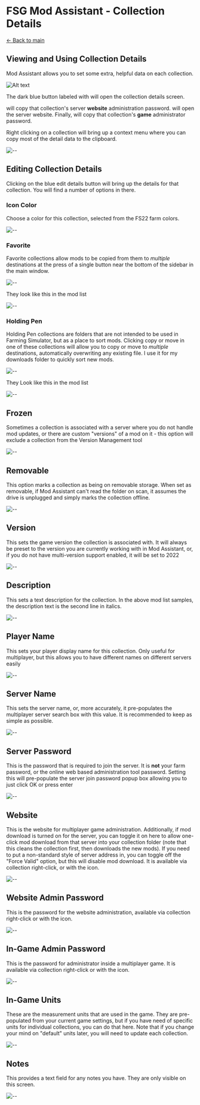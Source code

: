 # FSG Mod Assistant - Collection Details

[← Back to main](index.html)

## Viewing and Using Collection Details

Mod Assistant allows you to set some extra, helpful data on each collection.

![Alt text](img340/collection-entry.png)

The dark blue button labeled with <i class="bi bi-journal-text"></i> will open the collection details screen.

<i class="bi bi-key"></i> will copy that collection's server **website** administration password. <i class="bi bi-globe2"></i> will open the server website. Finally, <i class="bi bi-person-lock"></i> will copy that collection's **game** administrator password.

Right clicking on a collection will bring up a context menu where you can copy most of the detail data to the clipboard.

![--](img340/right-click-collection.webp)

## Editing Collection Details

Clicking on the blue edit details button will bring up the details for that collection. You will find a number of options in there.

### Icon Color

Choose a color for this collection, selected from the FS22 farm colors.

![--](img340/collect-detail-color.png)

### Favorite

Favorite collections allow mods to be copied from them to *multiple* destinations at the press of a single button near the bottom of the sidebar in the main window.

![--](img340/collect-detail-favorite.png)

They look like this in the mod list

![--](img340/collection-favorite.png)

### Holding Pen

Holding Pen collections are folders that are not intended to be used in Farming Simulator, but as a place to sort mods.  Clicking copy or move in one of these collections will allow you to copy or move to *multiple* destinations, automatically overwriting any existing file.  I use it for my downloads folder to quickly sort new mods.

![--](img340/collect-detail-holdingpen.png)

They Look like this in the mod list

![--](img340/collection-dropbox.png)

## Frozen

Sometimes a collection is associated with a server where you do not handle mod updates, or there are custom "versions" of a mod on it - this option will exclude a collection from the Version Management tool

![--](img340/collect-detail-frozen.png)

## Removable

This option marks a collection as being on removable storage.  When set as removable, if Mod Assistant can't read the folder on scan, it assumes the drive is unplugged and simply marks the collection offline.

![--](img340/collect-detail-removable.png)

## Version

This sets the game version the collection is associated with.  It will always be preset to the version you are currently working with in Mod Assistant, or, if you do not have multi-version support enabled, it will be set to 2022

![--](img340/collect-detail-version.png)

## Description

This sets a text description for the collection. In the above mod list samples, the description text is the second line in italics.

![--](img340/collect-detail-description.png)

## Player Name

This sets your player display name for this collection.  Only useful for multiplayer, but this allows you to have different names on different servers easily

![--](img340/collect-detail-player.png)

## Server Name

This sets the server name, or, more accurately, it pre-populates the multiplayer server search box with this value.  It is recommended to keep as simple as possible.

![--](img340/collect-detail-servername.png)

## Server Password

This is the password that is required to join the server.  It is **not** your farm password, or the online web based administration tool password.  Setting this will pre-populate the server join password popup box allowing you to just click OK or press enter

![--](img340/collect-detail-serverpass.png)

## Website

This is the website for multiplayer game administration.  Additionally, if mod download is turned on for the server, you can toggle it on here to allow one-click mod download from that server into your collection folder (note that this cleans the collection first, then downloads the new mods).  If you need to put a non-standard style of server address in, you can toggle off the "Force Valid" option, but this will disable mod download.  It is available via collection right-click, or with the <i class="bi bi-globe2"></i> icon.

![--](img340/collect-detail-website.png)

## Website Admin Password

This is the password for the website administration, available via collection right-click or with the <i class="bi bi-key"></i> icon.

![--](img340/collect-detail-serveradminpass.png)

## In-Game Admin Password

This is the password for administrator inside a multiplayer game.  It is available via collection right-click or with the <i class="bi bi-person-lock"></i> icon.

![--](img340/collect-detail-gameadminpass.png)

## In-Game Units

These are the measurement units that are used in the game.  They are pre-populated from your current game settings, but if you have need of specific units for individual collections, you can do that here.  Note that if you change your mind on "default" units later, you will need to update each collection.

![--](img340/collect-detail-units.png)

## Notes

This provides a text field for any notes you have. They are only visible on this screen.

![--](img340/collect-detail-notes.png)
